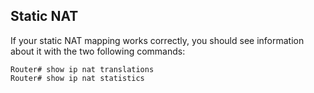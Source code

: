 ## Static NAT
If your static NAT mapping works correctly, you should see information about it with the two following commands:
```
Router# show ip nat translations
Router# show ip nat statistics
```
